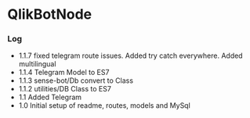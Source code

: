 # QlikBotNode

### Log

- 1.1.7 fixed telegram route issues. Added try catch everywhere. Added multilingual
- 1.1.4 Telegram Model to ES7
- 1.1.3 sense-bot/Db convert to Class 
- 1.1.2 utilities/DB Class to ES7
- 1.1 Added Telegram
- 1.0 Initial setup of readme, routes, models and MySql